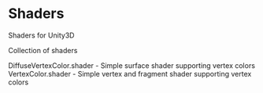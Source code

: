 # Shaders
Shaders for Unity3D

Collection of shaders

DiffuseVertexColor.shader - Simple surface shader supporting vertex colors
VertexColor.shader - Simple vertex and fragment shader supporting vertex colors

